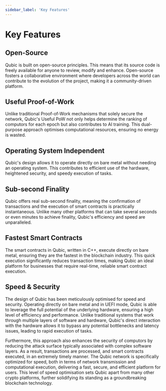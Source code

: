 ```yaml
---
sidebar_label: 'Key Features'
---
```


# Key Features

## Open-Source
Qubic is built on open-source principles. This means that its source code is freely available for anyone to review, modify and enhance. Open-source fosters a collaborative environment where developers across the world can contribute to the evolution of the project, making it a community-driven platform.

## Useful Proof-of-Work
Unlike traditional Proof-of-Work mechanisms that solely secure the network, Qubic's Useful PoW not only helps determine the ranking of computors for each epoch but also contributes to AI training. This dual-purpose approach optimises computational resources, ensuring no energy is wasted.

## Operating System Independent
Qubic's design allows it to operate directly on bare metal without needing an operating system. This contributes to efficient use of the hardware, heightened security, and speedy execution of tasks.

## Sub-second Finality
Qubic offers real sub-second finality, meaning the confirmation of transactions and the execution of smart contracts is practically instantaneous. Unlike many other platforms that can take several seconds or even minutes to achieve finality, Qubic's efficiency and speed are unparalleled.

## Fastest Smart Contracts
The smart contracts in Qubic, written in C++, execute directly on bare metal, ensuring they are the fastest in the blockchain industry. This quick execution significantly reduces transaction times, making Qubic an ideal platform for businesses that require real-time, reliable smart contract execution.

## Speed & Security
The design of Qubic has been meticulously optimised for speed and security. Operating directly on bare metal and in UEFI mode, Qubic is able to leverage the full potential of the underlying hardware, ensuring a high level of efficiency and performance. Unlike traditional systems that work through multiple layers of software and hardware, Qubic's direct interaction with the hardware allows it to bypass any potential bottlenecks and latency issues, leading to rapid execution of tasks. 

Furthermore, this approach also enhances the security of computors by reducing the attack surface typically associated with complex software layers. As a result, transactions are processed, and smart contracts executed, in an extremely timely manner. The Qubic network is specifically optimized for speed, both in terms of network transmission and computational execution, delivering a fast, secure, and efficient platform for users. This level of speed optimisation sets Qubic apart from many other crypto platforms, further solidifying its standing as a groundbreaking blockchain technology.
